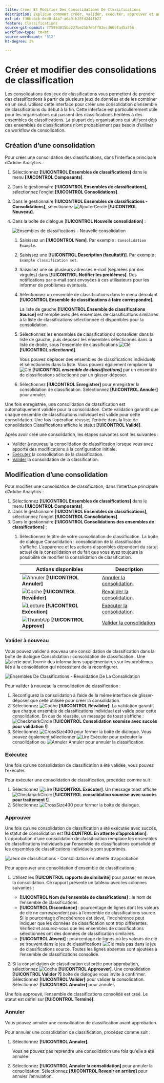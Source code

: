 ```yaml
---
title: Créer Et Modifier Des Consolidations De Classifications
description: Explique comment créer, valider, exécuter, approuver et annuler des consolidations de classification.
exl-id: f36bcbcb-0ed0-44a7-a6a9-b28fd244fb27
feature: Classifications
source-git-commit: 77599d015ba227be25b7ebff82ecd609fa45a756
workflow-type: tm+mt
source-wordcount: '812'
ht-degree: 2%

---
```


# Créer et modifier des consolidations de classification

Les consolidations des jeux de classifications vous permettent de prendre des classifications à partir de plusieurs jeux de données et de les combiner en un seul. Utilisez cette interface pour créer une consolidation d’ensemble de classifications du début à la fin. Cette interface est particulièrement utile pour les organisations qui passent des classifications héritées à des ensembles de classifications. La plupart des organisations qui utilisent déjà des ensembles de classifications n’ont probablement pas besoin d’utiliser ce workflow de consolidation.

## Création d’une consolidation

Pour créer une consolidation des classifications, dans l’interface principale d’Adobe Analytics :

1. Sélectionnez **[!UICONTROL Ensembles de classifications]** dans le menu **[!UICONTROL Composants]**.
1. Dans le gestionnaire **[!UICONTROL Ensembles de classifications]**, sélectionnez l’onglet **[!UICONTROL Consolidations]**.
1. Dans le gestionnaire **[!UICONTROL Ensembles de classifications - Consolidations]**, sélectionnez ![AjouterCercle](/help/assets/icons/AddCircle.svg) **[!UICONTROL Nouveau]**.
1. Dans la boîte de dialogue **[!UICONTROL Nouvelle consolidation]** :

   ![Ensembles de classifications - Nouvelle consolidation](assets/classifications-sets-consolidations-new.png)
   1. Saisissez un **[!UICONTROL Nom]**. Par exemple : `Consolidation Example`.
   1. Saisissez une **[!UICONTROL Description (facultatif)]**. Par exemple : `Example classification set`.
   1. Saisissez une ou plusieurs adresses e-mail (séparées par des virgules) dans **[!UICONTROL Notifier les problèmes]**. Des notifications par e-mail sont envoyées à ces utilisateurs pour les informer de problèmes éventuels.
   1. Sélectionnez un ensemble de classifications dans le menu déroulant **[!UICONTROL Ensemble de classifications à faire correspondre]**.

      La liste de gauche **[!UICONTROL Ensemble de classifications Source]** est remplie avec des ensembles de classifications similaires à la liste de classifications sélectionnée et disponibles pour la consolidation.

   1. Sélectionnez les ensembles de classifications à consolider dans la liste de gauche, puis déposez les ensembles sélectionnés dans la liste de droite, sous l’ensemble de classifications ![Clé](/help/assets/icons/Key.svg) **[!UICONTROL _sélectionné_]**.

      Vous pouvez déplacer des ensembles de classifications individuels et sélectionnés dans la liste. Vous pouvez également remplacer la ![Clé](/help/assets/icons/Key.svg) **[!UICONTROL _ensemble de classifications_]** par un ensemble de classifications sélectionné par un glisser-déposer.

   1. Sélectionnez **[!UICONTROL Enregistrer]** pour enregistrer la consolidation de classification. Sélectionnez **[!UICONTROL Annuler]** pour annuler.

Une fois enregistrée, une consolidation de classification est automatiquement validée pour la consolidation. Cette validation garantit que chaque ensemble de classifications individuel est valide pour cette consolidation. Une fois l’opération réussie, l’entrée dans la liste de consolidation Classifications affiche le statut **[!UICONTROL Validé]**.

Après avoir créé une consolidation, les étapes suivantes sont les suivantes :

* [Valider à nouveau](#re-validate) la consolidation de classification lorsque vous avez apporté des modifications à la configuration initiale.
* [Exécutez](#run) la consolidation de la classification.
* [Valider](#approve) la consolidation de la classification.



<!--
         
  

**[!UICONTROL Components]** > **[!UICONTROL Classification sets]** > **[!UICONTROL Consolidations]** > **[!UICONTROL Add]**

The following fields are available when creating a consolidation:

* **[!UICONTROL Name]**: The name of the consolidation.
* **[!UICONTROL Notify of issues]**: A comma-delimited list of email addresses that are notified of issues with this consolidation.
* **[!UICONTROL Dataset to match]**: A drop-down list of all classification sets.

Once you select a classification set, a table with two columns appears:

* The right column contains all classification sets that you want to consolidate. It starts with the classification set selected using the above drop-down list.
* The left column contains all classification sets eligible to be merged with the originally selected dataset. **Schemas must exactly match to be eligible for consolidation**. If schemas do not match the selected classification set, they do not appear in this left column.

Drag the desired classification sets from the available column on the left to the consolidation column on the right. Once the consolidation is given a name and two or more classification sets are in the right column, click **[!UICONTROL Save & Continue]**.

-->

## Modification d’une consolidation

Pour modifier une consolidation de classification, dans l’interface principale d’Adobe Analytics :

1. Sélectionnez **[!UICONTROL Ensembles de classifications]** dans le menu **[!UICONTROL Composants]**.
1. Dans le gestionnaire **[!UICONTROL Ensembles de classifications]**, sélectionnez l’onglet **[!UICONTROL Consolidations]**.
1. Dans le gestionnaire **[!UICONTROL Consolidations des ensembles de classifications]** :
   1. Sélectionnez le titre de votre consolidation de classification. La boîte de dialogue Consolidation : consolidation de la classification s’affiche. L’apparence et les actions disponibles dépendent du statut actuel de la consolidation et du fait que vous ayez toujours la possibilité de modifier la consolidation de classification.

      | Actions disponibles | Description |
      |---|---|
      | ![Annuler](/help/assets/icons/Cancel.svg) **[!UICONTROL Annuler]** | [Annuler la consolidation](#cancel). |
      | ![Coche](/help/assets/icons/Checkmark.svg) **[!UICONTROL Revalider]** | [Revalider la consolidation](#re-validate). |
      | ![Lecture](/help/assets/icons/Play.svg) **[!UICONTROL Exécution]** | [Exécuter la consolidation](#run). |
      | ![ThumbUp](/help/assets/icons/ThumbUp.svg) **[!UICONTROL Approve]** | [Valider la consolidation](#approve). |



### Valider à nouveau

Vous pouvez valider à nouveau une consolidation de classification dans la boîte de dialogue Consolidation : consolidation de classification . Une ![alerte](/help/assets/icons/Alert.svg) peut fournir des informations supplémentaires sur les problèmes liés à la consolidation qui nécessitent de la reconfigurer.

![Ensembles De Classifications - Revalidation De La Consolidation](assets/classifications-sets-consolidations-validated.png)

Pour valider à nouveau la consolidation de classification :

1. Reconfigurez la consolidation à l’aide de la même interface de glisser-déposer que celle utilisée pour créer la consolidation.
1. Sélectionnez ![Coche](/help/assets/icons/Checkmark.svg) **[!UICONTROL Revalider]**. La validation garantit que chaque ensemble de classifications individuel est valide pour cette consolidation. En cas de réussite, un message de toast s’affiche : ![CheckmarkCircle](/help/assets/icons/CheckmarkCircle.svg) **[!UICONTROL Consolidation soumise avec succès pour validation !]**
1. Sélectionnez ![CrossSize400](/help/assets/icons/CrossSize400.svg) pour fermer la boîte de dialogue. Vous pouvez également sélectionner ![Lire](/help/assets/icons/Play.svg) Exécuter pour exécuter la consolidation ou ![Annuler](/help/assets/icons/Cancel.svg) Annuler pour annuler la classification.



<!--
Once you have created a consolidation, a list of source datasets appears on the right. The **[!UICONTROL Validate]** button makes sure that each individual classification set is valid for this consolidation. You can reorder the classification steps here to determine priority in cases of mismatched classification values. **The highest classification set in the list overwrites any mismatched values in other classification sets.**

-->

### Exécutez

Une fois qu’une consolidation de classification a été validée, vous pouvez l’exécuter.

Pour exécuter une consolidation de classification, procédez comme suit :

1. Sélectionnez ![Lire](/help/assets/icons/Play.svg) **[!UICONTROL Exécuter]**. Un message toast affiche ![CheckmarkCircle](/help/assets/icons/CheckmarkCircle.svg) **[!UICONTROL consolidation soumise avec succès pour traitement !]**
1. Sélectionnez ![CrossSize400](/help/assets/icons/CrossSize400.svg) pour fermer la boîte de dialogue.


### Approuver

Une fois qu’une consolidation de classification a été exécutée avec succès, le statut de consolidation est **[!UICONTROL En attente d’approbation]**. L’approbation d’une consolidation de classification remplace les ensembles de classifications individuels par l’ensemble de classifications consolidé et les ensembles de classifications individuels sont supprimés.

![Jeux de classifications - Consolidation en attente d’approbation](assets/classifications-sets-consolidations-waitingforapproval.png)

Pour approuver une consolidation d&#39;ensemble de classifications :

1. Utilisez les **[!UICONTROL rapports de similarité]** pour passer en revue la consolidation. Ce rapport présente un tableau avec les colonnes suivantes :

   * **[!UICONTROL Nom de l’ensemble de classifications]** : le nom de l’ensemble de classifications.
   * **[!UICONTROL Discordance]** : pourcentage de lignes dont les valeurs de clé ne correspondent pas à l’ensemble de classifications source. Si le pourcentage d’incohérence est élevé, l’incohérence peut indiquer que les données de classification sont trop différentes. Vérifiez et assurez-vous que les ensembles de classifications sélectionnés ont des données de classification similaires.
   * **[!UICONTROL Absent]** : pourcentage de lignes où les valeurs de clé se trouvent dans le jeu de classifications ![Clé](/help/assets/icons/Key.svg) mais pas dans le jeu de classifications source. Toutes les lignes absentes sont ajoutées à l’ensemble de classifications consolidé.

1. Si la consolidation de classification est prête pour approbation, sélectionnez ![Coche](/help/assets/icons/Checkmark.svg) **[!UICONTROL Approuver]**. Une consolidation **[!UICONTROL Valider ?]** boîte de dialogue vous invite à confirmer. Sélectionnez **[!UICONTROL Valider]** pour valider la consolidation. Sélectionnez **[!UICONTROL Annuler]** pour annuler.

Une fois approuvé, l’ensemble de classifications consolidé est créé. Le statut est défini sur **[!UICONTROL Terminé]**.


### Annuler

Vous pouvez annuler une consolidation de classification avant approbation.

Pour annuler une consolidation de classification, procédez comme suit :

1. Sélectionnez **[!UICONTROL Annuler]**.

   Vous ne pouvez pas reprendre une consolidation une fois qu&#39;elle a été annulée.
1. Sélectionnez **[!UICONTROL Annuler la consolidation]** pour annuler la consolidation. Sélectionnez **[!UICONTROL Revenir en arrière]** pour annuler l’annulation.
